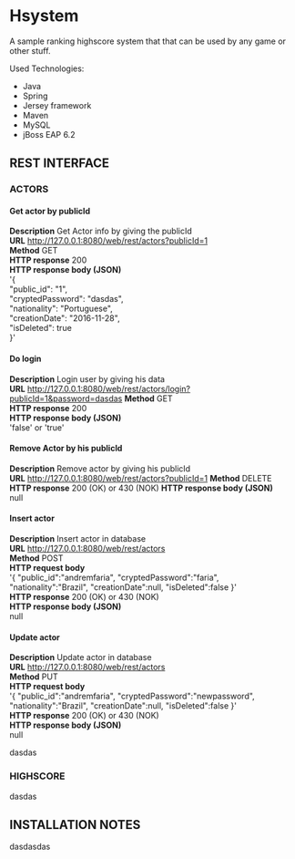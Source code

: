# Hsystem 

A sample ranking highscore system that that can be used by any game or other stuff. 

Used Technologies: 
- Java 
- Spring 
- Jersey framework
- Maven
- MySQL
- jBoss EAP 6.2



## REST INTERFACE

### ACTORS

#### Get actor by publicId  
**Description** Get Actor info by giving the publicId  
**URL** http://127.0.0.1:8080/web/rest/actors?publicId=1   
**Method** GET  
**HTTP response** 200  
**HTTP response body (JSON)**  
'{  
  "public_id": "1",  
  "cryptedPassword": "dasdas",  
  "nationality": "Portuguese",  
  "creationDate": "2016-11-28",  
  "isDeleted": true  
}'  


#### Do login  
**Description** Login user by giving his data  
**URL** http://127.0.0.1:8080/web/rest/actors/login?publicId=1&password=dasdas 
**Method** GET  
**HTTP response** 200  
**HTTP response body (JSON)**  
'false' or 'true'  

#### Remove Actor by his publicId  
**Description** Remove actor by giving his publicId  
**URL** http://127.0.0.1:8080/web/rest/actors?publicId=1 
**Method** DELETE  
**HTTP response** 200 (OK) or 430 (NOK)
**HTTP response body (JSON)**  
null


#### Insert actor  
**Description** Insert actor in database  
**URL** http://127.0.0.1:8080/web/rest/actors   
**Method** POST  
**HTTP request body**  
'{ "public_id":"andremfaria",
   "cryptedPassword":"faria",
   "nationality":"Brazil",
   "creationDate":null,
   "isDeleted":false
}'  
**HTTP response** 200 (OK) or 430 (NOK)  
**HTTP response body (JSON)**  
null

#### Update actor  
**Description** Update actor in database  
**URL** http://127.0.0.1:8080/web/rest/actors   
**Method** PUT  
**HTTP request body**  
'{ "public_id":"andremfaria",
   "cryptedPassword":"newpassword",
   "nationality":"Brazil",
   "creationDate":null,
   "isDeleted":false
}'  
**HTTP response** 200 (OK) or 430 (NOK)  
**HTTP response body (JSON)**  
null



dasdas
### HIGHSCORE

dasdas

## INSTALLATION NOTES 
dasdasdas
